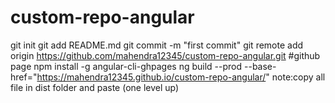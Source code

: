 # custom-repo-angular

git init
git add README.md
git commit -m "first commit"
git remote add origin https://github.com/mahendra12345/custom-repo-angular.git
#github page
npm install -g angular-cli-ghpages
ng build --prod --base-href="https://mahendra12345.github.io/custom-repo-angular/"
note:copy all file in dist folder and paste (one level up)
